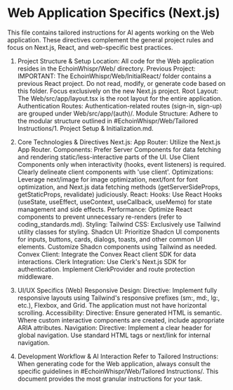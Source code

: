 # Web Application Specifics (Next.js)

This file contains tailored instructions for AI agents working on the Web application. These directives complement the general project rules and focus on Next.js, React, and web-specific best practices.

1. Project Structure & Setup
Location: All code for the Web application resides in the EchoinWhispr/Web/ directory.
Previous Project: IMPORTANT: The EchoinWhispr/Web/InitialReact/ folder contains a previous React project. Do not read, modify, or generate code based on this folder. Focus exclusively on the new Next.js project.
Root Layout: The Web/src/app/layout.tsx is the root layout for the entire application.
Authentication Routes: Authentication-related routes (sign-in, sign-up) are grouped under Web/src/app/(auth)/.
Module Structure: Adhere to the modular structure outlined in #EchoinWhispr/Web/Tailored Instructions/1. Project Setup & Initialization.md.

2. Core Technologies & Directives
Next.js:
App Router: Utilize the Next.js App Router.
Components: Prefer Server Components for data fetching and rendering static/less-interactive parts of the UI. Use Client Components only when interactivity (hooks, event listeners) is required. Clearly delineate client components with 'use client'.
Optimizations: Leverage next/image for image optimization, next/font for font optimization, and Next.js data fetching methods (getServerSideProps, getStaticProps, revalidate) judiciously.
React:
Hooks: Use React Hooks (useState, useEffect, useContext, useCallback, useMemo) for state management and side effects.
Performance: Optimize React components to prevent unnecessary re-renders (refer to coding_standards.md).
Styling:
Tailwind CSS: Exclusively use Tailwind utility classes for styling.
Shadcn UI: Prioritize Shadcn UI components for inputs, buttons, cards, dialogs, toasts, and other common UI elements. Customize Shadcn components using Tailwind as needed.
Convex Client: Integrate the Convex React client SDK for data interactions.
Clerk Integration: Use Clerk's Next.js SDK for authentication. Implement ClerkProvider and route protection middleware.

3. UI/UX Specifics (Web)
Responsive Design:
Directive: Implement fully responsive layouts using Tailwind's responsive prefixes (sm:, md:, lg:, etc.), Flexbox, and Grid. The application must not have horizontal scrolling.
Accessibility:
Directive: Ensure generated HTML is semantic. Where custom interactive components are created, include appropriate ARIA attributes.
Navigation:
Directive: Implement a clear header for global navigation. Use standard HTML <a> tags or next/link for internal navigation.

4. Development Workflow & AI Interaction
Refer to Tailored Instructions: When generating code for the Web application, always consult the specific guidelines in #EchoinWhispr/Web/Tailored Instructions/. This document provides the most granular instructions for your task.
